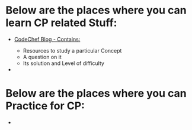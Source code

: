 # Below are the places where you can learn CP related Stuff:

- [CodeChef Blog - Contains:](https://codeforces.com/blog/entry/95106)
  - Resources to study a particular Concept
  - A question on it
  - Its solution and Level of difficulty
  
- 











# Below are the places where you can Practice for CP:

- 
